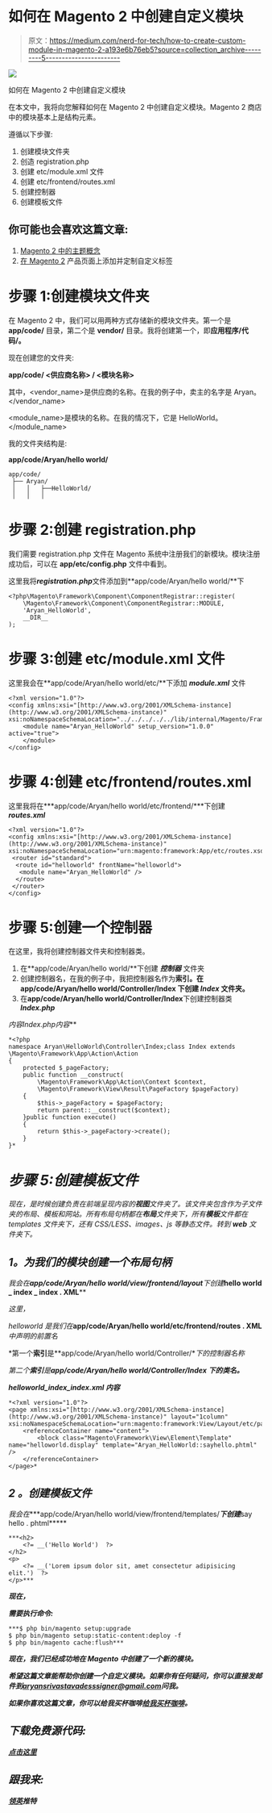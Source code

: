 # 如何在 Magento 2 中创建自定义模块

> 原文：<https://medium.com/nerd-for-tech/how-to-create-custom-module-in-magento-2-a193e6b76eb5?source=collection_archive---------5----------------------->

![](img/a49367b218ca4d5ea6faefac3e3042f5.png)

如何在 Magento 2 中创建自定义模块

在本文中，我将向您解释如何在 Magento 2 中创建自定义模块。Magento 2 商店中的模块基本上是结构元素。

遵循以下步骤:

1.  创建模块文件夹
2.  创造 registration.php
3.  创建 etc/module.xml 文件
4.  创建 etc/frontend/routes.xml
5.  创建控制器
6.  创建模板文件

## 你可能也会喜欢这篇文章:

1.  [Magento 2 中的主题概念](/nerd-for-tech/theme-concept-magento-2-b9a1fafc3590)
2.  [在 Magento 2](/nerd-for-tech/add-and-customize-custom-tab-on-product-page-magento-2-428fc14e92df) 产品页面上添加并定制自定义标签

# 步骤 1:创建模块文件夹

在 Magento 2 中，我们可以用两种方式存储新的模块文件夹。第一个是 **app/code/** 目录，第二个是 **vendor/** 目录。我将创建第一个，即**应用程序/代码/。**

现在创建您的文件夹:

**app/code/ <供应商名称> / <模块名称>**

其中，<vendor_name>是供应商的名称。在我的例子中，卖主的名字是 Aryan。</vendor_name>

<module_name>是模块的名称。在我的情况下，它是 HelloWorld。</module_name>

我的文件夹结构是:

**app/code/Aryan/hello world/**

```
app/code/
 ├── Aryan/
 │   │   ├──HelloWorld/
 │   │   │
```

# 步骤 2:创建 registration.php

我们需要 registration.php 文件在 Magento 系统中注册我们的新模块。模块注册成功后，可以在 **app/etc/config.php** 文件中看到。

这里我将***registration.php***文件添加到**app/code/Aryan/hello world/**下

```
<?php\Magento\Framework\Component\ComponentRegistrar::register(
    \Magento\Framework\Component\ComponentRegistrar::MODULE,
    'Aryan_HelloWorld',
    __DIR__
);
```

# 步骤 3:创建 etc/module.xml 文件

这里我会在**app/code/Aryan/hello world/etc/**下添加 ***module.xml*** 文件

```
<?xml version="1.0"?>
<config xmlns:xsi="[http://www.w3.org/2001/XMLSchema-instance](http://www.w3.org/2001/XMLSchema-instance)" xsi:noNamespaceSchemaLocation="../../../../../lib/internal/Magento/Framework/Module/etc/module.xsd">
    <module name="Aryan_HelloWorld" setup_version="1.0.0" active="true">
    </module>
</config>
```

# 步骤 4:创建 etc/frontend/routes.xml

这里我将在***app/code/Aryan/hello world/etc/frontend/***下创建 ***routes.xml***

```
<?xml version="1.0"?>
<config xmlns:xsi="[http://www.w3.org/2001/XMLSchema-instance](http://www.w3.org/2001/XMLSchema-instance)" xsi:noNamespaceSchemaLocation="urn:magento:framework:App/etc/routes.xsd">
 <router id="standard">
  <route id="helloworld" frontName="helloworld">
   <module name="Aryan_HelloWorld" />
  </route>
 </router>
</config>
```

# 步骤 5:创建一个控制器

在这里，我将创建控制器文件夹和控制器类。

1.  在**app/code/Aryan/hello world/**下创建 ***控制器*** 文件夹
2.  创建控制器名，在我的例子中，我把控制器名作为**索引。**在**app/code/Aryan/hello world/Controller/Index 下创建 ***Index*** 文件夹。**
3.  在**app/code/Aryan/hello world/Controller/Index**下创建控制器类***Index.php***

***内容*Index.php*内容***

```
*<?php
namespace Aryan\HelloWorld\Controller\Index;class Index extends \Magento\Framework\App\Action\Action
{
    protected $_pageFactory;
    public function __construct(
        \Magento\Framework\App\Action\Context $context,
        \Magento\Framework\View\Result\PageFactory $pageFactory)
    {
        $this->_pageFactory = $pageFactory;
        return parent::__construct($context);
    }public function execute()
    {
        return $this->_pageFactory->create();
    }
}*
```

# *步骤 5:创建模板文件*

*现在，是时候创建负责在前端呈现内容的**视图**文件夹了。该文件夹包含作为子文件夹的布局、模板和网站。所有布局句柄都在**布局**文件夹下，所有**模板**文件都在 templates 文件夹下，还有 CSS/LESS、images、js 等静态文件。转到 **web** 文件夹下。*

## ***1。为我们的模块创建一个布局句柄***

*我会在**app/code/Aryan/hello world/view/frontend/layout**下创建***hello world _ index _ index . XML****

*这里，*

*helloworld 是我们在***app/code/Aryan/hello world/etc/frontend/routes . XML***中声明的前置名*

*第一个**索引**是**app/code/Aryan/hello world/Controller/**下的控制器名称*

*第二个**索引**是**app/code/Aryan/hello world/Controller/Index 下的类名。***

***helloworld_index_index.xml 内容***

```
*<?xml version="1.0"?>
<page xmlns:xsi="[http://www.w3.org/2001/XMLSchema-instance](http://www.w3.org/2001/XMLSchema-instance)" layout="1column" xsi:noNamespaceSchemaLocation="urn:magento:framework:View/Layout/etc/page_configuration.xsd">
    <referenceContainer name="content">
        <block class="Magento\Framework\View\Element\Template" name="helloworld.display" template="Aryan_HelloWorld::sayhello.phtml" />
    </referenceContainer>
</page>*
```

## ***2** 。创建模板文件*

*我会在****app/code/Aryan/hello world/view/frontend/templates/***下创建***say hello . phtml*****

```
***<h2>
    <?= __('Hello World')  ?>
</h2>
<p>
    <?= __('Lorem ipsum dolor sit, amet consectetur adipisicing elit.')  ?>
</p>***
```

***现在，***

***需要执行命令:***

```
***$ php bin/magento setup:upgrade
$ php bin/magento setup:static-content:deploy -f 
$ php bin/magento cache:flush***
```

***现在，我们已经成功地在 Magento 中创建了一个新的模块。***

***希望这篇文章能帮助你创建一个自定义模块。如果你有任何疑问，你可以直接发邮件到[**aryansrivastavadesssigner@gmail.com**](mailto:aryansrivastavadesssigner@gmail.com)**问我。*****

***如果你喜欢这篇文章，你可以给我买杯咖啡[给我买杯咖啡](https://www.buymeacoffee.com/aryansrivastava)。***

## ***下载免费源代码:***

***[点击这里](https://desssigner.in/download/how-to-create-custom-module-in-magento-2/)***

## ***跟我来:***

***[领英](https://www.linkedin.com/in/er-aryan-srivastava-0b9576170/)推特***